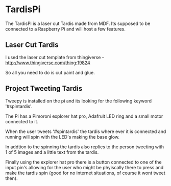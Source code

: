 # TardisPi

The TardisPi is a laser cut Tardis made from MDF. Its supposed to be connected to a Raspberry Pi and will host a few features.

## Laser Cut Tardis 

I used the laser cut template from thingiverse - http://www.thingiverse.com/thing:19824

So all you need to do is cut paint and glue.

## Project Tweeting Tardis

Tweepy is installed on the pi and its looking for the following keyword '#spintardis'.

The Pi has a Pimoroni explorer hat pro, Adafruit LED ring and a small motor connected to it.

When the user tweets '#spintardis' the tardis where ever it is connected and running will spin with the LED's making the base glow.

In addtion to the spinning the tardis also replies to the person tweeting with 1 of 5 images and a little text from the tardis.

Finally using the explorer hat pro there is a button connected to one of the input pin's allowing for the user who might be phyiscally there to press and make the tardis spin (good for no internet situations, of course it wont tweet then).




